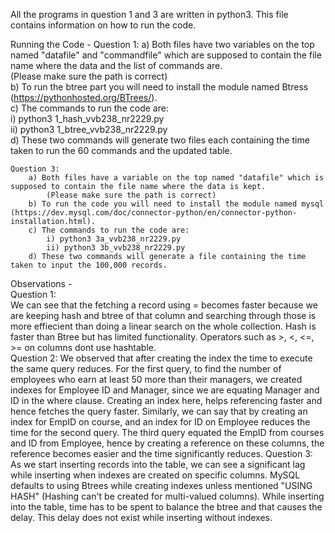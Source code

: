 All the programs in question 1 and 3 are written in python3. This file contains information on how to run the code.

Running the Code - 
    Question 1:
        a) Both files have two variables on the top named "datafile" and "commandfile" which are supposed to contain the file name where the data and the list of commands are.  
            (Please make sure the path is correct)  
        b) To run the btree part you will need to install the module named Btress (https://pythonhosted.org/BTrees/).  
        c) The commands to run the code are:  
            i) python3 1_hash_vvb238_nr2229.py  
            ii) python3 1_btree_vvb238_nr2229.py  
        d) These two commands will generate two files each containing the time taken to run the 60 commands and the updated table.  

    Question 3:  
        a) Both files have a variable on the top named "datafile" which is supposed to contain the file name where the data is kept.  
            (Please make sure the path is correct)  
        b) To run the code you will need to install the module named mysql (https://dev.mysql.com/doc/connector-python/en/connector-python-installation.html).  
        c) The commands to run the code are:  
            i) python3 3a_vvb238_nr2229.py  
            ii) python3 3b_vvb238_nr2229.py  
        d) These two commands will generate a file containing the time taken to input the 100,000 records.  
  
Observations -   
    Question 1:  
        We can see that the fetching a record using = becomes faster because we are keeping hash and btree of that column and searching through those is more effiecient than doing a linear search on the whole collection. Hash is faster than Btree but has limited functionality. Operators such as >, <, <=, >= on columns dont use hashtable.  
    Question 2:
    We observed that after creating the index the time to execute the same query reduces. For the first query, to find the number of employees who earn at least 50 more than their managers, we created indexes for Employee ID and Manager, since we are equating Manager and ID in the where clause. Creating an index here, helps referencing faster and hence fetches the query faster. Similarly, we can say that by creating an index for EmpID on course, and an index for ID on Employee reduces the time for the second query. The third query equated the EmpID from courses and ID from Employee, hence by creating a reference on these columns, the reference becomes easier and the time significantly reduces.
    Question 3:  
        As we start inserting records into the table, we can see a significant lag while inserting when indexes are created on specific columns. MySQL defaults to using Btrees while creating indexes unless mentioned "USING HASH" (Hashing can't be created for multi-valued columns). While inserting into the table, time has to be spent to balance the btree and that causes the delay. This delay does not exist while inserting without indexes.  
